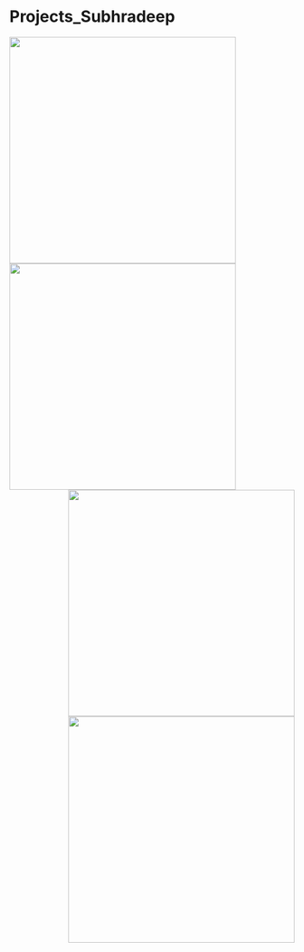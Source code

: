 # Projects_Subhradeep

<div align="left">
<img src="https://graph.org/file/65b4aa7137ff09fa7ac29.jpg" width="400" height="400"/>
<img src="https://telegra.ph/file/b8167fdc8ad95d8896433.jpg" width="400" height="400"/>
</div>

<div align="right">
<img src="https://graph.org/file/08acea7cdc5315385244a.jpg" width="400" height="400"/>
<img src="https://graph.org/file/3b8154267ab1869a8f49c.jpg" width="400" height="400"/>
</div>
